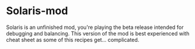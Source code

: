 # Solaris-mod
Solaris is an unfinished mod, you're playing the beta release intended for debugging and balancing. This version of the mod is best experienced with cheat sheet as some of this recipes get... complicated.
